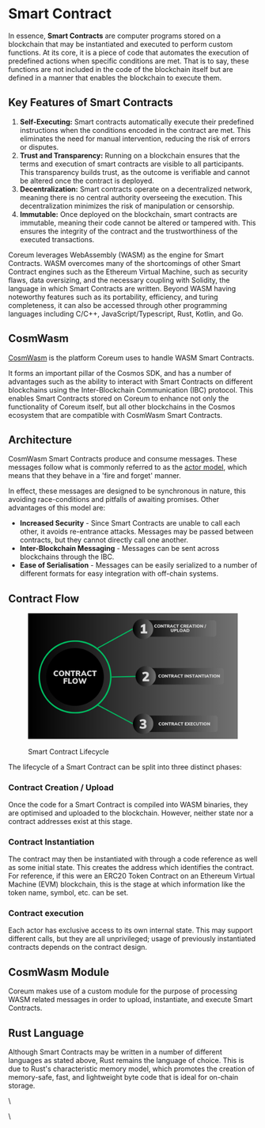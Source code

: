# Smart Contract

In essence, **Smart Contracts** are computer programs stored on a blockchain that may be instantiated and executed to perform custom functions. At its core, it is a piece of code that automates the execution of predefined actions when specific conditions are met. That is to say, these functions are not included in the code of the blockchain itself but are defined in a manner that enables the blockchain to execute them.

## **Key Features of Smart Contracts**

1. **Self-Executing:** Smart contracts automatically execute their predefined instructions when the conditions encoded in the contract are met. This eliminates the need for manual intervention, reducing the risk of errors or disputes.
2. **Trust and Transparency:** Running on a blockchain ensures that the terms and execution of smart contracts are visible to all participants. This transparency builds trust, as the outcome is verifiable and cannot be altered once the contract is deployed.
3. **Decentralization:** Smart contracts operate on a decentralized network, meaning there is no central authority overseeing the execution. This decentralization minimizes the risk of manipulation or censorship.
4. **Immutable:** Once deployed on the blockchain, smart contracts are immutable, meaning their code cannot be altered or tampered with. This ensures the integrity of the contract and the trustworthiness of the executed transactions.

Coreum leverages WebAssembly (WASM) as the engine for Smart Contracts. WASM overcomes many of the shortcomings of other Smart Contract engines such as the Ethereum Virtual Machine, such as security flaws, data oversizing, and the necessary coupling with Solidity, the language in which Smart Contracts are written. Beyond WASM having noteworthy features such as its portability, efficiency, and turing completeness, it can also be accessed through other programming languages including C/C++, JavaScript/Typescript, Rust, Kotlin, and Go.

## CosmWasm <a href="#cosmwasm" id="cosmwasm"></a>

[CosmWasm](https://cosmwasm.com/) is the platform Coreum uses to handle WASM Smart Contracts.

It forms an important pillar of the Cosmos SDK, and has a number of advantages such as the ability to interact with Smart Contracts on different blockchains using the Inter-Blockchain Communication (IBC) protocol. This enables Smart Contracts stored on Coreum to enhance not only the functionality of Coreum itself, but all other blockchains in the Cosmos ecosystem that are compatible with CosmWasm Smart Contracts.

## Architecture <a href="#architecture" id="architecture"></a>

CosmWasm Smart Contracts produce and consume messages. These messages follow what is commonly referred to as the [actor model](https://dspace.mit.edu/handle/1721.1/6952), which means that they behave in a 'fire and forget' manner.

In effect, these messages are designed to be synchronous in nature, this avoiding race-conditions and pitfalls of awaiting promises. Other advantages of this model are:

* **Increased Security** - Since Smart Contracts are unable to call each other, it avoids re-entrance attacks. Messages may be passed between contracts, but they cannot directly call one another.
* **Inter-Blockchain Messaging** - Messages can be sent across blockchains through the IBC.
* **Ease of Serialisation** - Messages can be easily serialized to a number of different formats for easy integration with off-chain systems.

## Contract Flow <a href="#contract-flow" id="contract-flow"></a>

<figure><img src="../.gitbook/assets/coreum_contract_flow.png" alt=""><figcaption><p>Smart Contract Lifecycle</p></figcaption></figure>

The lifecycle of a Smart Contract can be split into three distinct phases:

### Contract Creation / Upload <a href="#contract-creation-upload" id="contract-creation-upload"></a>

Once the code for a Smart Contract is compiled into WASM binaries, they are optimised and uploaded to the blockchain. However, neither state nor a contract addresses exist at this stage.

### Contract Instantiation <a href="#contract-instantiation" id="contract-instantiation"></a>

The contract may then be instantiated with through a code reference as well as some initial state. This creates the address which identifies the contract. For reference, if this were an ERC20 Token Contract on an Ethereum Virtual Machine (EVM) blockchain, this is the stage at which information like the token name, symbol, etc. can be set.

### Contract execution <a href="#contract-execution" id="contract-execution"></a>

Each actor has exclusive access to its own internal state. This may support different calls, but they are all unprivileged; usage of previously instantiated contracts depends on the contract design.

## CosmWasm Module <a href="#cosmwasm-module" id="cosmwasm-module"></a>

Coreum makes use of a custom module for the purpose of processing WASM related messages in order to upload, instantiate, and execute Smart Contracts.

## Rust Language <a href="#rust-language" id="rust-language"></a>

Although Smart Contracts may be written in a number of different languages as stated above, Rust remains the language of choice. This is due to Rust's characteristic memory model, which promotes the creation of memory-safe, fast, and lightweight byte code that is ideal for on-chain storage.

\


\

